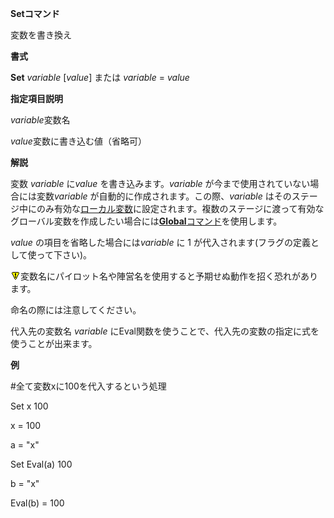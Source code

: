 **Setコマンド**

変数を書き換え

**書式**

**Set** *variable* [*value*] または *variable* = *value*

**指定項目説明**

*variable*変数名

*value*変数に書き込む値（省略可）

**解説**

変数 *variable* に*value* を書き込みます。*variable* が今まで使用されていない場合には変数*variable* が自動的に作成されます。この際、*variable* はそのステージ中にのみ有効な[ローカル変数](ローカル変数)に設定されます。複数のステージに渡って有効なグローバル変数を作成したい場合には[**Global**コマンド](Globalコマンド)を使用します。

*value* の項目を省略した場合には*variable* に 1 が代入されます(フラグの定義として使って下さい)。

![](../images/bm0.gif)変数名にパイロット名や陣営名を使用すると予期せぬ動作を招く恐れがあります。

命名の際には注意してください。

代入先の変数名 *variable* にEval関数を使うことで、代入先の変数の指定に式を使うことが出来ます。

**例**

#全て変数xに100を代入するという処理

Set x 100

x = 100

a = "x"

Set Eval(a) 100

b = "x"

Eval(b) = 100
